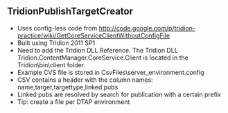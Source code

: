 TridionPublishTargetCreator 
------------------------
- Uses config-less code from http://code.google.com/p/tridion-practice/wiki/GetCoreServiceClientWithoutConfigFile
- Built using Tridion 2011 SP1
- Need to add the Tridion DLL Reference.  The Tridion DLL Tridion.ContentManager.CoreService.Client is located in the Tridion\bin\client folder.
- Example CVS file is stored in CsvFiles\server_environment.config
- CSV contains a header with the column names: name,target,targettype,linked pubs
- Linked pubs are resolved by search for publication with a certain prefix
- Tip: create a file per DTAP environment